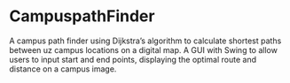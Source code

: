# CampuspathFinder  

A campus path finder using Dijkstra’s algorithm to calculate shortest paths between uz campus locations on a digital map. A GUI with Swing to allow users to input start and end points, displaying the optimal route and distance on a campus image.
